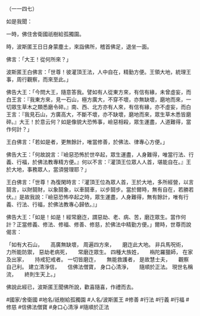 （一一四七）

如是我聞：

一時，佛住舍衛國祇樹給孤獨園。

時，波斯匿王日日身蒙塵土，來詣佛所，稽首佛足，退坐一面。

佛言：「大王！從何所來？」

波斯匿王白佛言：「世尊！彼灌頂王法，人中自在，精勤方便。王領大地，統理王事，周行觀察，而來至此。」

佛告大王：「今問大王，隨意答我。譬如有人從東方來，有信有緣，未曾虛妄，而白王言：『我東方來，見一石山，極方廣大，不穿不壞，亦無缺壞，磨地而來，一切眾生草木之類悉磨令碎。』南、西、北方亦有人來，有信有緣，亦不虛妄，而白王言：『我見石山，方廣高大，不斷不壞，亦不缺壞，磨地而來，眾生草木悉皆磨碎。』大王！於意云何？如是像貌大恐怖事，嶮惡相殺，眾生運盡，人道難得，當作何計？」

王白佛言：「若如是者，更無餘計，唯當修善，於佛法、律專心方便。」

佛告大王：「何故說言：『嶮惡恐怖於世卒起，眾生運盡，人身難得，唯當行法、行義、行福，於佛法教專精方便。』何以不言：『灌頂王位眾人人首，堪能自在。』王於大地，事務眾人，當須營理耶？」

王白佛言：「世尊！為復閑時言：『灌頂王位為眾人首，王於大地，多所經營，以言鬪言，以財鬪財，以象鬪象，以車鬪車，以步鬪步。當於爾時，無有自在，若勝若伏。』是故我說：『嶮惡恐怖卒起之時，眾生運盡，人身難得，無有餘計，唯有行義、行法、行福，於佛法教專心歸依。』」

佛告大王：「如是！如是！經常磨迮，謂惡劫、老、病、苦，磨迮眾生。當作何計？正當修義、修法、修福、修善、修慈，於佛法中精勤方便。」爾時，世尊而說偈言：

「如有大石山，　　高廣無缺壞，
周遍四方來，　　磨迮此大地。
非兵馬呪術，　　力所能防禦，
惡劫老病死，　　常磨迮眾生。
四種大族姓，　　栴陀羅獵師，
在家及出家，　　持戒犯戒者。
一切皆磨迮，　　無能救護者，
是故慧士夫，　　觀察自己利。
建立清淨信，　　信佛法僧寶，
身口心清淨，　　隨順於正法。
現世名稱流，　　終則生天上。」

佛說此經已，波斯匿王聞佛所說，歡喜隨喜，作禮而去。

#國家/舍衛國
#地名/祇樹給孤獨園
#人名/波斯匿王
#修善
#行法
#行義
#行福
#修慈
#信佛法僧寶
#身口心清淨
#隨順於正法
